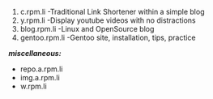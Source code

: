 1. c.rpm.li -Traditional Link Shortener within a simple blog
2. y.rpm.li -Display youtube videos with no distractions
3. blog.rpm.li -Linux and OpenSource blog
4. gentoo.rpm.li -Gentoo site, installation, tips, practice

***miscellaneous:***

* repo.a.rpm.li
* img.a.rpm.li
* w.rpm.li
